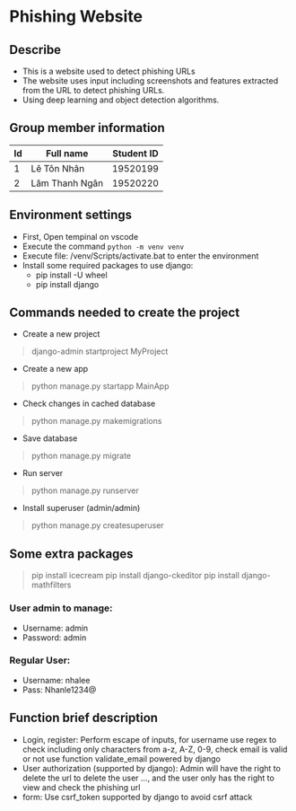 # Phishing Website
## Describe
- This is a website used to detect phishing URLs
- The website uses input including screenshots and features extracted from the URL to detect phishing URLs.
- Using deep learning and object detection algorithms.

## Group member information 
|Id|Full name|Student ID|
|-|-|-|
|1|Lê Tôn Nhân|19520199|
|2|Lâm Thanh Ngân|19520220|
## Environment settings
- First, Open tempinal on vscode
- Execute the command `python -m venv venv`
- Execute file: /venv/Scripts/activate.bat to enter the environment
- Install some required packages to use django:
     - pip install -U wheel
     - pip install django
## Commands needed to create the project
- Create a new project
> django-admin startproject MyProject
- Create a new app
> python manage.py startapp MainApp
- Check changes in cached database
> python manage.py makemigrations
- Save database
> python manage.py migrate
- Run server
> python manage.py runserver
- Install superuser (admin/admin)
> python manage.py createsuperuser
## Some extra packages
> pip install icecream
> pip install django-ckeditor
> pip install django-mathfilters

### User admin to manage:
- Username: admin
- Password: admin
### Regular User:
- Username: nhalee
- Pass: Nhanle1234@

## Function brief description

- Login, register: Perform escape of inputs, for username use regex to check including only characters from a-z, A-Z, 0-9, check email is valid or not use function validate_email powered by django
- User authorization (supported by django): Admin will have the right to delete the url to delete the user ..., and the user only has the right to view and check the phishing url
- form: Use csrf_token supported by django to avoid csrf attack
